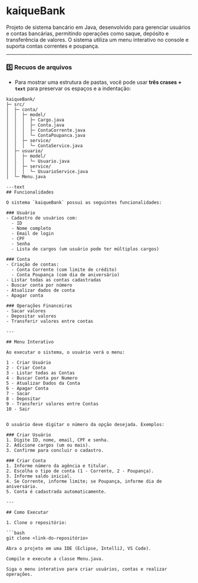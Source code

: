 # kaiqueBank

Projeto de sistema bancário em Java, desenvolvido para gerenciar usuários e contas bancárias, permitindo operações como saque, depósito e transferência de valores. O sistema utiliza um menu interativo no console e suporta contas correntes e poupança.


---

### 5️⃣ Recuos de arquivos
- Para mostrar uma estrutura de pastas, você pode usar **três crases + `text`** para preservar os espaços e a indentação:

```text
kaiqueBank/
├─ src/
│  ├─ conta/
│  │  ├─ model/
│  │  │  ├─ Cargo.java
│  │  │  ├─ Conta.java
│  │  │  ├─ ContaCorrente.java
│  │  │  └─ ContaPoupanca.java
│  │  ├─ service/
│  │  │  └─ ContaService.java
│  ├─ usuario/
│  │  ├─ model/
│  │  │  └─ Usuario.java
│  │  ├─ service/
│  │  │  └─ UsuarioService.java
│  └─ Menu.java

---text
## Funcionalidades

O sistema `kaiqueBank` possui as seguintes funcionalidades:

### Usuário
- Cadastro de usuários com:
  - ID
  - Nome completo
  - Email de login
  - CPF
  - Senha
  - Lista de cargos (um usuário pode ter múltiplos cargos)

### Conta
- Criação de contas:
  - Conta Corrente (com limite de crédito)
  - Conta Poupança (com dia de aniversário)
- Listar todas as contas cadastradas
- Buscar conta por número
- Atualizar dados de conta
- Apagar conta

### Operações Financeiras
- Sacar valores
- Depositar valores
- Transferir valores entre contas

---

## Menu Interativo

Ao executar o sistema, o usuário verá o menu:

1 - Criar Usuário
2 - Criar Conta
3 - Listar todas as Contas
4 - Buscar Conta por Numero
5 - Atualizar Dados da Conta
6 - Apagar Conta
7 - Sacar
8 - Depositar
9 - Transferir valores entre Contas
10 - Sair


O usuário deve digitar o número da opção desejada. Exemplos:

### Criar Usuário
1. Digite ID, nome, email, CPF e senha.
2. Adicione cargos (um ou mais).
3. Confirme para concluir o cadastro.

### Criar Conta
1. Informe número da agência e titular.
2. Escolha o tipo de conta (1 - Corrente, 2 - Poupança).
3. Informe saldo inicial.
4. Se Corrente, informe limite; se Poupança, informe dia de aniversário.
5. Conta é cadastrada automaticamente.

---

## Como Executar

1. Clone o repositório:

```bash
git clone <link-do-repositório>

Abra o projeto em uma IDE (Eclipse, IntelliJ, VS Code).

Compile e execute a classe Menu.java.

Siga o menu interativo para criar usuários, contas e realizar operações.
